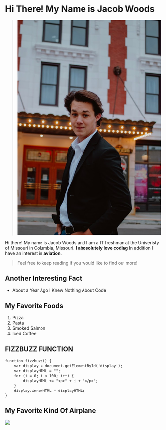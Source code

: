 # Hi There! My Name is Jacob Woods

> ![](ME.jpg)

Hi there! My name is Jacob Woods and I am a IT freshman at the Univeristy of Missouri in Columbia, Missouri. **I abosolutely love coding** In addition I have an interest in **aviation**. 

> Feel free to keep reading if you would like to find out more!

## Another Interesting Fact
* About a Year Ago I Knew Nothing About Code

## My Favorite Foods
1. Pizza
2. Pasta
3. Smoked Salmon
4. Iced Coffee 

## FIZZBUZZ FUNCTION 

````
function fizzbuzz() {
	var display = document.getElementById('display');
	var displayHTML = "";
	for (i = 0; i < 100; i++) {
		displayHTML += "<p>" + i + "</p>";
	}
	display.innerHTML = displayHTML;
}
`````
## My Favorite Kind Of Airplane

![](https://www.piper.com/wp-content/uploads/2019/01/19_Seneca_A2A_Ocean-Sunrise-1650x1100.jpg)
